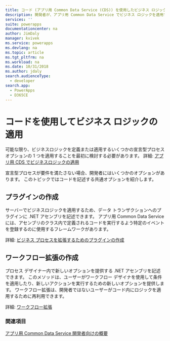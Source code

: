 ```yaml
---
title: コード (アプリ用 Common Data Service (CDS)) を使用したビジネス ロジックの適用 | Microsoft Docs
description: 開発者が、アプリ用 Common Data Service でビジネス ロジックを適用するコードの使用方法を学習します。
services: ''
suite: powerapps
documentationcenter: na
author: JimDaly
manager: kvivek
ms.service: powerapps
ms.devlang: na
ms.topic: article
ms.tgt_pltfrm: na
ms.workload: na
ms.date: 10/31/2018
ms.author: jdaly
search.audienceType:
  - developer
search.app:
  - PowerApps
  - D365CE
---
```


# <a name="apply-business-logic-using-code"></a>コードを使用してビジネス ロジックの適用

可能な限り、ビジネスロジックを定義または適用するいくつかの宣言型プロセス オプションの 1 つを適用することを最初に検討する必要があります。 詳細: [アプリ用 CDS でビジネスロジックの適用](../../maker/model-driven-apps/guide-staff-through-common-tasks-processes.md)

宣言型プロセスが要件を満たさない場合、開発者にはいくつかのオプションがあります。 このトピックではコードを記述する共通オプションを紹介します。

## <a name="create-a-plug-in"></a>プラグインの作成

サーバーでビジネスロジックを適用するため、データ トランザクションへのプラグインに .NET アセンブリを記述できます。 アプリ用 Common Data Service には、アセンブリのクラス内で定義されるコードを実行するよう特定のイベントを登録するのに使用するフレームワークがあります。 

詳細: [ビジネス プロセスを拡張するためのプラグインの作成](plug-ins.md)

## <a name="create-a-workflow-extension"></a>ワークフロー拡張の作成

プロセス デザイナー内で新しいオプションを提供する .NET アセンブリを記述できます。 このメソッドは、ユーザーがワークフロー デザイナを使用して条件を適用したり、新しいアクションを実行するための新しいオプションを提供します。 ワークフロー拡張は、開発者ではないユーザーがコード内にロジックを適用するために再利用できます。

詳細: [ワークフロー拡張](workflow/workflow-extensions.md)

### <a name="see-also"></a>関連項目

[アプリ用 Common Data Service 開発者向けの概要](overview.md)
